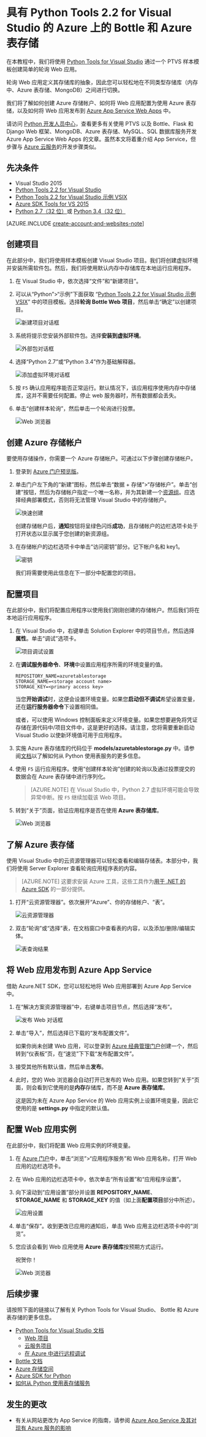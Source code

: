 <properties 
	pageTitle="具有 Python Tools 2.2 for Visual Studio 的 Azure 上的 Bottle 和 Azure 表存储" 
	description="了解如何使用 Python Tools for Visual Studio 来创建 Bottle 应用程序，该应用程序在 Azure 表存储中存储数据并且可以部署到 Azure App Service Web Apps。" 
	services="app-service\web" 
	documentationCenter="python" 
	authors="huguesv" 
	manager="wpickett" 
	editor=""/>

<tags
	ms.service="app-service-web"
	ms.date="07/07/2016"
	wacn.date="09/26/2016"/>  



# 具有 Python Tools 2.2 for Visual Studio 的 Azure 上的 Bottle 和 Azure 表存储 

在本教程中，我们将使用 [Python Tools for Visual Studio] 通过一个 PTVS 样本模板创建简单的轮询 Web 应用。

轮询 Web 应用定义其存储库的抽象，因此您可以轻松地在不同类型存储库（内存中、Azure 表存储、MongoDB）之间进行切换。

我们将了解如何创建 Azure 存储帐户、如何将 Web 应用配置为使用 Azure 表存储，以及如何将 Web 应用发布到 [Azure App Service Web Apps](/documentation/articles/app-service-changes-existing-services/) 中。

请访问 [Python 开发人员中心]，查看更多有关使用 PTVS 以及 Bottle、Flask 和 Django Web 框架、MongoDB、Azure 表存储、MySQL、SQL 数据库服务开发 Azure App Service Web Apps 的文章。虽然本文将着重介绍 App Service，但步骤与 [Azure 云服务]的开发步骤类似。

## <a name="prerequisites"></a>先决条件

 - Visual Studio 2015
 - [Python Tools 2.2 for Visual Studio]
 - [Python Tools 2.2 for Visual Studio 示例 VSIX]
 - [Azure SDK Tools for VS 2015]
 - [Python 2.7（32 位）]或 [Python 3.4（32 位）]

[AZURE.INCLUDE [create-account-and-websites-note](../../includes/create-account-and-websites-note.md)]

## 创建项目

在此部分中，我们将使用样本模板创建 Visual Studio 项目。我们将创建虚拟环境并安装所需软件包。然后，我们将使用默认内存中存储库在本地运行应用程序。

1.  在 Visual Studio 中，依次选择“文件”和“新建项目”。

1.  可以从“Python”>“示例”下面获取 “[Python Tools 2.2 for Visual Studio 示例 VSIX]” 中的项目模板。选择**轮询 Bottle Web 项目**，然后单击“确定”以创建项目。

  	![新建项目对话框](./media/web-sites-python-ptvs-bottle-table-storage/PollsBottleNewProject.png)  


1.  系统将提示您安装外部软件包。选择**安装到虚拟环境**。

  	![外部包对话框](./media/web-sites-python-ptvs-bottle-table-storage/PollsBottleExternalPackages.png)  


1.  选择“Python 2.7”或“Python 3.4”作为基础解释器。

  	![添加虚拟环境对话框](./media/web-sites-python-ptvs-bottle-table-storage/PollsCommonAddVirtualEnv.png)  


1.  按 `F5` 确认应用程序能否正常运行。默认情况下，该应用程序使用内存中存储库，这并不需要任何配置。停止 web 服务器时，所有数据都会丢失。

1.  单击“创建样本轮询”，然后单击一个轮询进行投票。

  	![Web 浏览器](./media/web-sites-python-ptvs-bottle-table-storage/PollsBottleInMemoryBrowser.png)  


## 创建 Azure 存储帐户

要使用存储操作，你需要一个 Azure 存储帐户。可通过以下步骤创建存储帐户。

1.  登录到 [Azure 门户预览版](https://portal.azure.cn/)。

1. 单击门户左下角的“新建”图标，然后单击“数据 + 存储”>“存储帐户”。单击“创建”按钮，然后为存储帐户指定一个唯一名称，并为其新建一个[资源组](/documentation/articles/resource-group-overview/)。应选择经典部署模式，否则将无法管理 Visual Studio 中的存储帐户。

  	![快速创建](./media/web-sites-python-ptvs-bottle-table-storage/PollsCommonAzureStorageCreate.png)

	创建存储帐户后，**通知**按钮将呈绿色闪烁**成功**，且存储帐户的边栏选项卡处于打开状态以显示属于您创建的新资源组。

1. 在存储帐户的边栏选项卡中单击“访问密钥”部分。记下帐户名和 key1。

  	![密钥](./media/web-sites-python-ptvs-bottle-table-storage/PollsCommonAzureStorageKeys.png)

	我们将需要使用此信息在下一部分中配置您的项目。

## 配置项目

在此部分中，我们将配置应用程序以使用我们刚刚创建的存储帐户。然后我们将在本地运行应用程序。

1.  在 Visual Studio 中，右键单击 Solution Explorer 中的项目节点，然后选择**属性**。单击“调试”选项卡。

  	![项目调试设置](./media/web-sites-python-ptvs-bottle-table-storage/PollsBottleAzureTableStorageProjectDebugSettings.png)

1.  在**调试服务器命令**、**环境**中设置应用程序所需的环境变量的值。

        REPOSITORY_NAME=azuretablestorage
        STORAGE_NAME=<storage account name>
        STORAGE_KEY=<primary access key>

    当您**开始调试**时，这便会设置环境变量。如果您**启动但不调试**希望设置变量，还在**运行服务器命令**下设置相同值。

    或者，可以使用 Windows 控制面板来定义环境变量。如果您想要避免将凭证存储在源代码中/项目文件中，这是更好的选择。请注意，您将需要重新启动 Visual Studio 以使新环境值可用于应用程序。

1.  实施 Azure 表存储库的代码位于 **models/azuretablestorage.py** 中。请参阅[文档]以了解如何从 Python 使用表服务的更多信息。

1.  使用 `F5` 运行应用程序。使用“创建样本轮询”创建的轮询以及通过投票提交的数据会在 Azure 表存储中进行序列化。

	> [AZURE.NOTE] 在 Visual Studio 中，Python 2.7 虚拟环境可能会导致异常中断。按 `F5` 继续加载该 Web 项目。

1.  转到“关于”页面，验证应用程序是否在使用 **Azure 表存储库**。

  	![Web 浏览器](./media/web-sites-python-ptvs-bottle-table-storage/PollsBottleAzureTableStorageAbout.png)  


## 了解 Azure 表存储

使用 Visual Studio 中的云资源管理器可以轻松查看和编辑存储表。本部分中，我们将使用 Server Explorer 查看轮询应用程序表的内容。

> [AZURE.NOTE] 这要求安装 Azure 工具，这些工具作为[用于 .NET 的 Azure SDK] 的一部分提供。

1.  打开“云资源管理器”。依次展开“Azure”、你的存储帐户、“表”。

  	![云资源管理器](./media/web-sites-python-ptvs-bottle-table-storage/PollsCommonServerExplorer.png)  


1.  双击“轮询”或“选择”表，在文档窗口中查看表的内容，以及添加/删除/编辑实体。

  	![表查询结果](./media/web-sites-python-ptvs-bottle-table-storage/PollsCommonServerExplorerTable.png)

## 将 Web 应用发布到 Azure App Service

借助 Azure.NET SDK，您可以轻松地将 Web 应用部署到 Azure App Service 中。

1.  在“解决方案资源管理器”中，右键单击项目节点，然后选择“发布”。

  	![发布 Web 对话框](./media/web-sites-python-ptvs-bottle-table-storage/PollsCommonPublishWebSiteDialog.png)  


1.  单击“导入”，然后选择已下载的“发布配置文件”。

	如果你尚未创建 Web 应用，可以登录到 [Azure 经典管理门户](https://manage.windowsazure.cn/)创建一个，然后转到“仪表板”页，在“速览”下下载“发布配置文件”。

1.  接受其他所有默认值，然后单击**发布**。

1.  此时，您的 Web 浏览器会自动打开已发布的 Web 应用。如果您转到“关于”页面，则会看到它使用的是**内存**存储库，而不是 **Azure 表存储库**。

    这是因为未在 Azure App Service 的 Web 应用实例上设置环境变量，因此它使用的是 **settings.py** 中指定的默认值。

## 配置 Web 应用实例

在此部分中，我们将配置 Web 应用实例的环境变量。

1.  在 [Azure 门户]中，单击“浏览”>“应用程序服务”和 Web 应用名称，打开 Web 应用的边栏选项卡。

1.  在 Web 应用的边栏选项卡中，依次单击“所有设置”和“应用程序设置”。

1.  向下滚动到“应用设置”部分并设置 **REPOSITORY\_NAME**、**STORAGE\_NAME** 和 **STORAGE\_KEY** 的值（如上面**配置项目**部分中所述）。

  	![应用设置](./media/web-sites-python-ptvs-bottle-table-storage/PollsCommonWebSiteConfigureSettingsTableStorage.png)

1.  单击“保存”。收到更改已应用的通知后，单击 Web 应用主边栏选项卡中的“浏览”。

1.  您应该会看到 Web 应用使用 **Azure 表存储库**按预期方式运行。

    祝贺你！

  	![Web 浏览器](./media/web-sites-python-ptvs-bottle-table-storage/PollsBottleAzureBrowser.png)  


## 后续步骤

请按照下面的链接以了解有关 Python Tools for Visual Studio、 Bottle 和 Azure 表存储的更多信息。

- [Python Tools for Visual Studio 文档]
  - [Web 项目]
  - [云服务项目]
  - [在 Azure 中进行远程调试]
- [Bottle 文档]
- [Azure 存储空间]
- [Azure SDK for Python]
- [如何从 Python 使用表存储服务]

## 发生的更改
* 有关从网站更改为 App Service 的指南，请参阅 [Azure App Service 及其对现有 Azure 服务的影响](/documentation/articles/app-service-changes-existing-services/)


<!--Link references-->
[Python 开发人员中心]: /develop/python/
[Azure 云服务]: /documentation/articles/cloud-services-python-ptvs/
[文档]: /documentation/articles/storage-python-how-to-use-table-storage/
[如何从 Python 使用表存储服务]: /documentation/articles/storage-python-how-to-use-table-storage/

<!--External Link references-->

[Azure 门户]: https://portal.azure.cn
[用于 .NET 的 Azure SDK]: /downloads/
[Python Tools for Visual Studio]: http://aka.ms/ptvs
[Python Tools 2.2 for Visual Studio]: http://go.microsoft.com/fwlink/?LinkId=624025
[Python Tools 2.2 for Visual Studio 示例 VSIX]: http://go.microsoft.com/fwlink/?LinkId=624025
[Azure SDK Tools for VS 2015]: http://go.microsoft.com/fwlink/?LinkId=518003
[Python 2.7（32 位）]: http://go.microsoft.com/fwlink/?LinkId=517190
[Python 3.4（32 位）]: http://go.microsoft.com/fwlink/?LinkId=517191
[Python Tools for Visual Studio 文档]: http://aka.ms/ptvsdocs
[Bottle 文档]: http://bottlepy.org/docs/dev/index.html
[在 Azure 中进行远程调试]: http://go.microsoft.com/fwlink/?LinkId=624026
[Web 项目]: http://go.microsoft.com/fwlink/?LinkId=624027
[云服务项目]: http://go.microsoft.com/fwlink/?LinkId=624028
[Azure 存储空间]: /documentation/services/storage/
[Azure SDK for Python]: https://github.com/Azure/azure-sdk-for-python
 

<!---HONumber=Mooncake_0919_2016-->